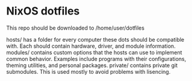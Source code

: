 # NixOS dotfiles

This repo should be downloaded to /home/user/dotfiles

hosts/ has a folder for every computer these dots should be compatible with. Each should contain hardware, driver, and module information.
modules/ contains custom options that the hosts can use to implement common behavior. Examples include programs with their configurations, theming utilities, and personal packages.
private/ contains private git submodules. This is used mostly to avoid problems with lisencing.
